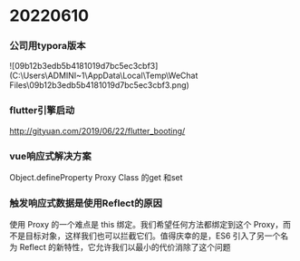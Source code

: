 # 20220610

### 公司用typora版本

![09b12b3edb5b4181019d7bc5ec3cbf3](C:\Users\ADMINI~1\AppData\Local\Temp\WeChat Files\09b12b3edb5b4181019d7bc5ec3cbf3.png)

### flutter引擎启动 

 http://gityuan.com/2019/06/22/flutter_booting/

### vue响应式解决方案

Object.defineProperty
Proxy
Class  的get 和set

### 触发响应式数据是使用Reflect的原因

使用 Proxy 的一个难点是 this 绑定。我们希望任何方法都绑定到这个 Proxy，而不是目标对象，这样我们也可以拦截它们。值得庆幸的是，ES6 引入了另一个名为 Reflect 的新特性，它允许我们以最小的代价消除了这个问题